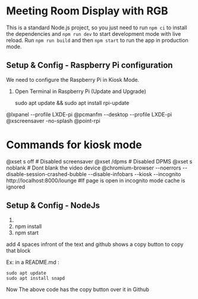 # Meeting Room Display with RGB

This is a standard Node.js project, so you just need to run `npm ci` to install the dependencies and `npm run dev` to start development mode with live reload. Run `npm run build` and then `npm start` to run the app in production mode.

## Setup & Config - Raspberry Pi configuration

We need to configure the Raspberry Pi in Kiosk Mode. 

1) Open Terminal in Raspberry Pi (Update and Upgrade)

    sudo apt update && sudo apt install rpi-update
    


@lxpanel --profile LXDE-pi
@pcmanfm --desktop --profile LXDE-pi
@xscreensaver -no-splash
@point-rpi

# Commands for kiosk mode

@xset s off  # Disabled screensaver
@xset /dpms   # Disabled DPMS 
@xset s noblank # Dont blank the video device
@chromium-browser --noerrors --disable-session-crashed-bubble --disable-infobars --kiosk --incognito http://localhost:8000/lounge    #If page is open in incognito mode cache is ignored

## Setup & Config - NodeJs

1)
1) npm install
2) npm start

add 4 spaces infront of the text 
and github shows a copy button to copy that block

Ex: in a README.md :

    sudo apt update
    sudo apt install snapd

Now The above code has the copy button over it in Github



